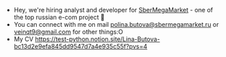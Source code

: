 - Hey, we're hiring analyst and developer for [SberMegaMarket]([url](https://tech-sbermegamarket.notion.site/tech-sbermegamarket/f046805dfaed4f729657207e90e69d3a)) - one of the top russian e-com project 👀
- You can connect with me on mail polina.butova@sbermegamarket.ru or veinqt9@gmail.com for other things:О
- My CV https://test-python.notion.site/Lina-Butova-bc13d2e9efa845dd9547d7a4e935c55f?pvs=4
